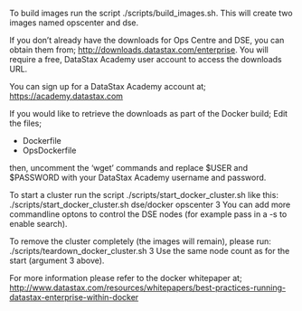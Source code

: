 To build images run the script ./scripts/build_images.sh. This will create two images named opscenter and dse.


If you don’t already have the downloads for Ops Centre and DSE, you can obtain them from;
http://downloads.datastax.com/enterprise. You will require a free, DataStax Academy user account to access the downloads URL.


You can sign up for a DataStax Academy account at;
https://academy.datastax.com


If you would like to retrieve the downloads as part of the Docker build;
Edit the files;
* Dockerfile
* OpsDockerfile


then, uncomment the ‘wget’ commands and replace $USER and $PASSWORD with your DataStax Academy username and password.


To start a cluster run the script ./scripts/start_docker_cluster.sh like this:
   ./scripts/start_docker_cluster.sh dse/docker opscenter 3
You can add more commandline optons to control the DSE nodes (for example pass
in a -s to enable search).


To remove the cluster completely (the images will remain), please run:
  ./scripts/teardown_docker_cluster.sh 3
Use the same node count as for the start (argument 3 above).


For more information please refer to the docker whitepaper at;
http://www.datastax.com/resources/whitepapers/best-practices-running-datastax-enterprise-within-docker

